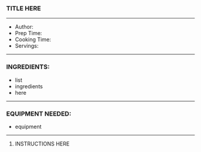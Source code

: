 ### TITLE HERE
---
- Author:
- Prep Time:
- Cooking Time:
- Servings: 
---
### INGREDIENTS:

- list
- ingredients
- here
---
### EQUIPMENT NEEDED:

- equipment
---
1. INSTRUCTIONS HERE

